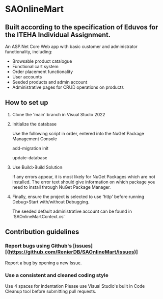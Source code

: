 # SAOnlineMart

## Built according to the specification of Eduvos for the ITEHA Individual Assignment. 

An ASP.Net Core Web app with basic customer and administrator functionality, including:
- Browsable product catalogue
- Functional cart system
- Order placement functionality
- User accounts
- Seeded products and admin account
- Administrative pages for CRUD operations on products

## How to set up
1. Clone the 'main' branch in Visual Studio 2022

2. Initialize the database

    Use the following script in order, entered into the NuGet Package Management Console

    add-migration init

    update-database

3. Use Build>Build Solution

   If any errors appear, it is most likely for NuGet Packages which are not installed. The error text should give information on which package you need to install through NuGet Package Manager.

4. Finally, ensure the project is selected to use 'http' before running Debug>Start with/without Debugging.

    The seeded default administrative account can be found in 'SAOnlineMartContext.cs'

## Contribution guidelines
### Report bugs using Github's [issues][(https://github.com/RenierDB/SAOnlineMart/issues)]
Report a bug by opening a new Issue.

### Use a consistent and cleaned coding style
Use 4 spaces for indentation
Please use Visual Studio's built in Code Cleanup tool before submitting pull requests.
